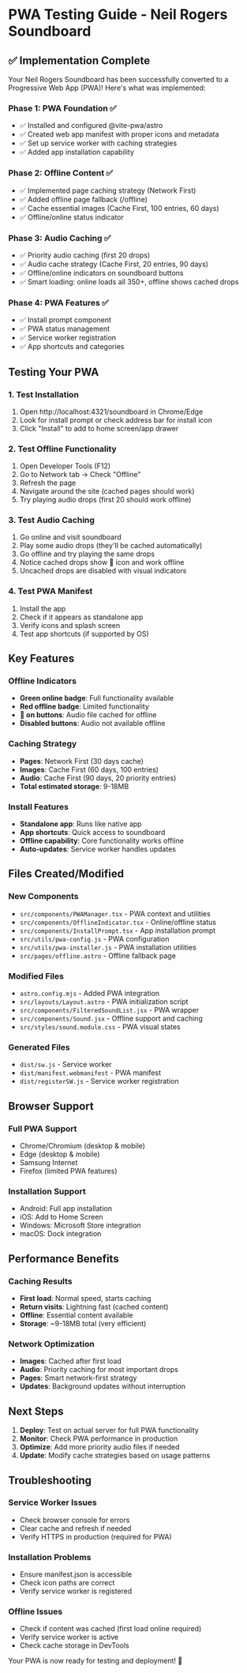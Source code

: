 # PWA Testing Guide - Neil Rogers Soundboard

## ✅ Implementation Complete

Your Neil Rogers Soundboard has been successfully converted to a Progressive Web App (PWA)! Here's what was implemented:

### Phase 1: PWA Foundation ✅

- ✅ Installed and configured @vite-pwa/astro
- ✅ Created web app manifest with proper icons and metadata
- ✅ Set up service worker with caching strategies
- ✅ Added app installation capability

### Phase 2: Offline Content ✅

- ✅ Implemented page caching strategy (Network First)
- ✅ Added offline page fallback (/offline)
- ✅ Cache essential images (Cache First, 100 entries, 60 days)
- ✅ Offline/online status indicator

### Phase 3: Audio Caching ✅

- ✅ Priority audio caching (first 20 drops)
- ✅ Audio cache strategy (Cache First, 20 entries, 90 days)
- ✅ Offline/online indicators on soundboard buttons
- ✅ Smart loading: online loads all 350+, offline shows cached drops

### Phase 4: PWA Features ✅

- ✅ Install prompt component
- ✅ PWA status management
- ✅ Service worker registration
- ✅ App shortcuts and categories

## Testing Your PWA

### 1. Test Installation

1. Open http://localhost:4321/soundboard in Chrome/Edge
2. Look for install prompt or check address bar for install icon
3. Click "Install" to add to home screen/app drawer

### 2. Test Offline Functionality

1. Open Developer Tools (F12)
2. Go to Network tab → Check "Offline"
3. Refresh the page
4. Navigate around the site (cached pages should work)
5. Try playing audio drops (first 20 should work offline)

### 3. Test Audio Caching

1. Go online and visit soundboard
2. Play some audio drops (they'll be cached automatically)
3. Go offline and try playing the same drops
4. Notice cached drops show 📱 icon and work offline
5. Uncached drops are disabled with visual indicators

### 4. Test PWA Manifest

1. Install the app
2. Check if it appears as standalone app
3. Verify icons and splash screen
4. Test app shortcuts (if supported by OS)

## Key Features

### Offline Indicators

- **Green online badge**: Full functionality available
- **Red offline badge**: Limited functionality
- **📱 on buttons**: Audio file cached for offline
- **Disabled buttons**: Audio not available offline

### Caching Strategy

- **Pages**: Network First (30 days cache)
- **Images**: Cache First (60 days, 100 entries)
- **Audio**: Cache First (90 days, 20 priority entries)
- **Total estimated storage**: 9-18MB

### Install Features

- **Standalone app**: Runs like native app
- **App shortcuts**: Quick access to soundboard
- **Offline capability**: Core functionality works offline
- **Auto-updates**: Service worker handles updates

## Files Created/Modified

### New Components

- `src/components/PWAManager.tsx` - PWA context and utilities
- `src/components/OfflineIndicator.tsx` - Online/offline status
- `src/components/InstallPrompt.tsx` - App installation prompt
- `src/utils/pwa-config.js` - PWA configuration
- `src/utils/pwa-installer.js` - PWA installation utilities
- `src/pages/offline.astro` - Offline fallback page

### Modified Files

- `astro.config.mjs` - Added PWA integration
- `src/layouts/Layout.astro` - PWA initialization script
- `src/components/FilteredSoundList.jsx` - PWA wrapper
- `src/components/Sound.jsx` - Offline support and caching
- `src/styles/sound.module.css` - PWA visual states

### Generated Files

- `dist/sw.js` - Service worker
- `dist/manifest.webmanifest` - PWA manifest
- `dist/registerSW.js` - Service worker registration

## Browser Support

### Full PWA Support

- Chrome/Chromium (desktop & mobile)
- Edge (desktop & mobile)
- Samsung Internet
- Firefox (limited PWA features)

### Installation Support

- Android: Full app installation
- iOS: Add to Home Screen
- Windows: Microsoft Store integration
- macOS: Dock integration

## Performance Benefits

### Caching Results

- **First load**: Normal speed, starts caching
- **Return visits**: Lightning fast (cached content)
- **Offline**: Essential content available
- **Storage**: ~9-18MB total (very efficient)

### Network Optimization

- **Images**: Cached after first load
- **Audio**: Priority caching for most important drops
- **Pages**: Smart network-first strategy
- **Updates**: Background updates without interruption

## Next Steps

1. **Deploy**: Test on actual server for full PWA functionality
2. **Monitor**: Check PWA performance in production
3. **Optimize**: Add more priority audio files if needed
4. **Update**: Modify cache strategies based on usage patterns

## Troubleshooting

### Service Worker Issues

- Check browser console for errors
- Clear cache and refresh if needed
- Verify HTTPS in production (required for PWA)

### Installation Problems

- Ensure manifest.json is accessible
- Check icon paths are correct
- Verify service worker is registered

### Offline Issues

- Check if content was cached (first load online required)
- Verify service worker is active
- Check cache storage in DevTools

Your PWA is now ready for testing and deployment! 🎉
